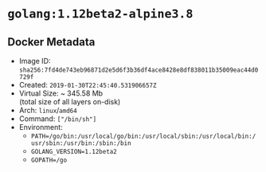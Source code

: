# `golang:1.12beta2-alpine3.8`

## Docker Metadata

- Image ID: `sha256:7fd4de743eb96871d2e5d6f3b36df4ace8428e8df838011b35009eac44d0729f`
- Created: `2019-01-30T22:45:40.531906657Z`
- Virtual Size: ~ 345.58 Mb  
  (total size of all layers on-disk)
- Arch: `linux`/`amd64`
- Command: `["/bin/sh"]`
- Environment:
  - `PATH=/go/bin:/usr/local/go/bin:/usr/local/sbin:/usr/local/bin:/usr/sbin:/usr/bin:/sbin:/bin`
  - `GOLANG_VERSION=1.12beta2`
  - `GOPATH=/go`
